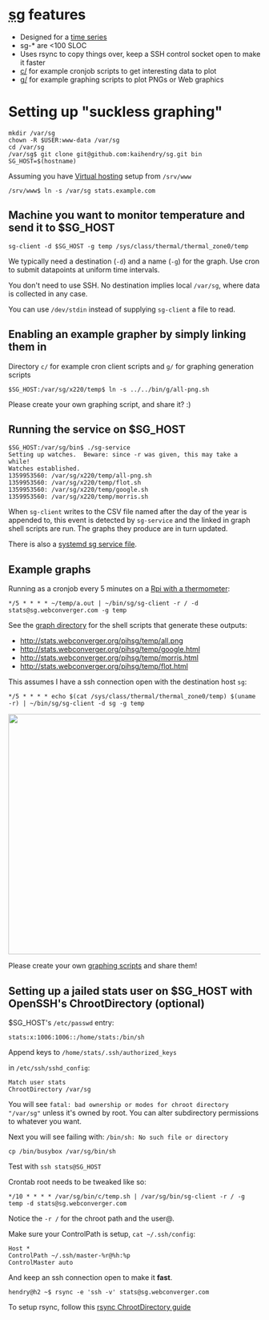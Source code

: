 # <abbr title="Suckless Graphing">sg</abbr> features

* Designed for a [time series](http://en.wikipedia.org/wiki/Time_series)
* sg-* are  <100 SLOC
* Uses rsync to copy things over, keep a SSH control socket open to make it faster
* [c/](c/) for example cronjob scripts to get interesting data to plot
* [g/](g/) for example graphing scripts to plot PNGs or Web graphics

# Setting up "suckless graphing"

	mkdir /var/sg
	chown -R $USER:www-data /var/sg
	cd /var/sg
	/var/sg$ git clone git@github.com:kaihendry/sg.git bin
	SG_HOST=$(hostname)

Assuming you have [Virtual hosting](http://dabase.com/e/04025/) setup from `/srv/www`

	/srv/www$ ln -s /var/sg stats.example.com

## Machine you want to monitor temperature and send it to $SG_HOST

	sg-client -d $SG_HOST -g temp /sys/class/thermal/thermal_zone0/temp

We typically need a destination (`-d`) and a name (`-g`) for the graph. Use
cron to submit datapoints at uniform time intervals.

You don't need to use SSH. No destination implies local `/var/sg`, where data is collected in any case.

You can use `/dev/stdin` instead of supplying `sg-client` a file to read.

## Enabling an example grapher by simply linking them in

Directory `c/` for example cron client scripts and `g/` for graphing generation scripts

	$SG_HOST:/var/sg/x220/temp$ ln -s ../../bin/g/all-png.sh

Please create your own graphing script, and share it? :)


## Running the service on $SG_HOST

	$SG_HOST:/var/sg/bin$ ./sg-service
	Setting up watches.  Beware: since -r was given, this may take a while!
	Watches established.
	1359953560: /var/sg/x220/temp/all-png.sh
	1359953560: /var/sg/x220/temp/flot.sh
	1359953560: /var/sg/x220/temp/google.sh
	1359953560: /var/sg/x220/temp/morris.sh

When `sg-client` writes to the CSV file named after the day of the year is appended
to, this event is detected by `sg-service` and the linked in graph shell
scripts are run. The graphs they produce are in turn updated.

There is also a [systemd sg service file](sg.service).

## Example graphs

Running as a cronjob every 5 minutes on a [Rpi with a thermometer](http://www.flickr.com/photos/hendry/9649125655/):

	*/5 * * * * ~/temp/a.out | ~/bin/sg/sg-client -r / -d stats@sg.webconverger.com -g temp

See the [graph directory](/g) for the shell scripts that generate these outputs:

* http://stats.webconverger.org/pihsg/temp/all.png
* http://stats.webconverger.org/pihsg/temp/google.html
* http://stats.webconverger.org/pihsg/temp/morris.html
* http://stats.webconverger.org/pihsg/temp/flot.html

This assumes I have a ssh connection open with the destination host `sg`:

	*/5 * * * * echo $(cat /sys/class/thermal/thermal_zone0/temp) $(uname -r) | ~/bin/sg/sg-client -d sg -g temp

<img width=640 height=480 src=http://stats.webconverger.org/x220/temp/latest.png>

Please create your own [graphing scripts](https://github.com/kaihendry/sg/tree/master/g) and share them!

## Setting up a jailed stats user on $SG_HOST with OpenSSH's ChrootDirectory (optional)

$SG_HOST's `/etc/passwd` entry:

	stats:x:1006:1006::/home/stats:/bin/sh

Append keys to `/home/stats/.ssh/authorized_keys`

in `/etc/ssh/sshd_config`:

	Match user stats
	ChrootDirectory /var/sg

You will see `fatal: bad ownership or modes for chroot directory "/var/sg"`
unless it's owned by root. You can alter subdirectory permissions to whatever you want.

Next you will see failing with: `/bin/sh: No such file or directory`

	cp /bin/busybox /var/sg/bin/sh

Test with `ssh stats@SG_HOST`

Crontab root needs to be tweaked like so:

	*/10 * * * * /var/sg/bin/c/temp.sh | /var/sg/bin/sg-client -r / -g temp -d stats@sg.webconverger.com

Notice the `-r /` for the chroot path and the user@.

Make sure your ControlPath is setup, `cat ~/.ssh/config`:

	Host *
	ControlPath ~/.ssh/master-%r@%h:%p
	ControlMaster auto

And keep an ssh connection open to make it **fast**.

	hendry@h2 ~$ rsync -e 'ssh -v' stats@sg.webconverger.com

To setup rsync, follow this [rsync ChrootDirectory guide](http://en.positon.org/post/SFTP-chroot-rsync)
